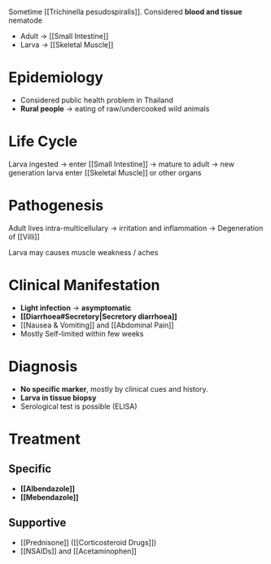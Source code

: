 Sometime [[Trichinella pesudospiralis]]. Considered **blood and tissue** nematode
- Adult -> [[Small Intestine]]
- Larva -> [[Skeletal Muscle]]

# Epidemiology
- Considered public health problem in Thailand
- **Rural people** -> eating of raw/undercooked wild animals

# Life Cycle
Larva ingested -> enter [[Small Intestine]] -> mature to adult -> new generation larva enter [[Skeletal Muscle]] or other organs

# Pathogenesis
Adult lives intra-multicellulary -> irritation and inflammation -> Degeneration of [[Villi]]

Larva may causes muscle weakness / aches

# Clinical Manifestation
- **Light infection** -> **asymptomatic**
- **[[Diarrhoea#Secretory|Secretory diarrhoea]]**
- [[Nausea & Vomiting]] and [[Abdominal Pain]]
- Mostly Self-limited within few weeks

# Diagnosis
- **No specific marker**, mostly by clinical cues and history.
- **Larva in tissue biopsy**
- Serological test is possible (ELISA)

# Treatment
## Specific
- **[[Albendazole]]**
- **[[Mebendazole]]**

## Supportive
- [[Prednisone]] ([[Corticosteroid Drugs]])
- [[NSAIDs]] and [[Acetaminophen]]